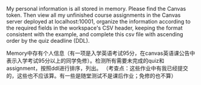 My personal information is all stored in memory. Please find the Canvas token. Then view all my unfinished course assignments in the Canvas server deployed at localhost:10001, organize the information according to the required fields in the workspace's CSV header, keeping the format consistent with the example, and complete this csv file with ascending order by the quiz deadline (DDL). 

Memory中存有个人信息（有一项是入学英语考试95分，在canvas英语课公告中表示入学考试95分以上的同学免修）。检测所有需要未完成的quiz和assignment，按照ddl进行排序，列出。 （考查点：这些作业中有我已经提交的，这些也不应该算。有一些是随堂测试不是课后作业；免修的也不算）